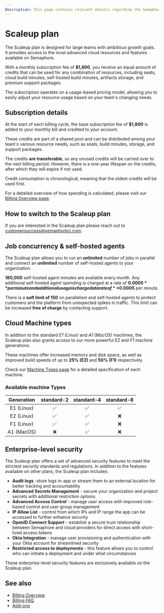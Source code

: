 ```yaml
---
Description: This page contains relevant details regarding the Semaphore Scaleup plan, including pricing, available machines, and the features that are included in the plan.
---
```


# Scaleup plan

The Scaleup plan is designed for large teams with ambitious growth goals. It provides access to the most advanced cloud resources and features available on Semaphore.

With a monthly subscription fee of **$1,800**, you receive an equal amount of credits that can be used for any combination of resources, including seats, cloud build minutes, self-hosted build minutes, artifacts storage, and premium support packages.

The subscription operates on a usage-based pricing model, allowing you to easily adjust your resource usage based on your team's changing needs.

## Subscription details

At the start of each billing cycle, the base subscription fee of **$1,800** is added to your monthly bill and credited to your account.

These credits are part of a shared pool and can be distributed among your team's various resource needs, such as seats, build minutes, storage, and support packages.

The credits **are transferable**, so any unused credits will be carried over to the next billing period. However, there is a one-year lifespan on the credits, after which they will expire if not used.

Credit consumption is chronological, meaning that the oldest credits will be used first.

For a detailed overview of how spending is calculated, please visit our [Billing Overview page](/account-management/billing-overview/).

## How to switch to the Scaleup plan

If you are interested in the Scaleup plan please reach out to [customersuccess@semaphoreci.com](mailto:customersuccess@semaphoreci.com).

## Job concurrency & self-hosted agents

The Scaleup plan allows you to run an **unlimited** number of jobs in parallel and connect an **unlimited** number of self-hosted agents to your organization.  

**180,000** self-hosted agent minutes are available every month. Any additional self-hosted agent spending is charged at a rate of **$0.0005** per minute and additional usage is charged at a rate of **$0.0005** per minute.

There is a **soft limit of 150** on parallelism and self-hosted agents to protect customers and the platform from unexpected spikes in traffic. This limit can be increased **free of charge** by contacting support.

## Cloud Machine types

In addition to the standard *E1 (Linux)* and *A1 (MacOS)* machines, the Scaleup plan also grants access to our more powerful *E2* and *F1* machine generations.

These machines offer increased memory and disk space, as well as improved build speeds of up to **25% (E2)** and **50% (F1)** respectively.

Check our [Machine Types page](/ci-cd-environment/machine-types/) for a detailed specification of each machine.

### Available machine Types

| Generation | standard-2 | standard-4 | standard-8 |
| :--------: | :--------: | :--------: | :--------: |
| E1 (Linux) |     ✅      |     ✅      |     ✅      |
| E2 (Linux) |     ✅      |     ✅      |     ❌      |
| F1 (Linux) |     ✅      |     ✅      |     ❌      |
| A1 (MacOS) |     ❌      |     ✅      |     ❌      |

## Enterprise-level security

The Scaleup plan offers a set of advanced security features to meet the strictest security standards and regulations. In addition to the features available on other plans, the Scaleup plan includes:

- **Audit logs** -store logs in-app or stream them to an external location for better tracking and accountability
- **Advanced Secrets Management** - secure your organization and project secrets with additional restriction options
- **Advanced Access Control** - manage user access with improved role-based control and user group management
- **IP Allow List** - control from which IPs and IP range the app can be accessed to further enhance security
- **OpenID Connect Support** - establish a secure trust relationship between Semaphore and cloud providers for direct access with short-lived access tokens
- **Okta Integration** - manage user provisioning and authentication with your Okta account for streamlined security
- **Restricted access to deployments** - this feature allows you to control who can initiate a deployment and under what circumstances

These enterprise-level security features are exclusively available on the Scaleup plan.

## See also

- [Billing Overview](/account-management/billing-overview/)
- [Billing FAQ](/account-management/billing-faq/)
- [Add-ons](/account-management/add-ons/)
